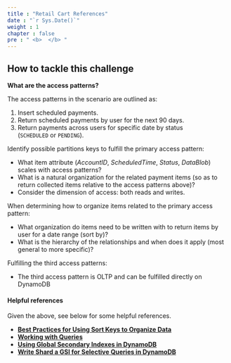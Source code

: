 ```yaml
---
title : "Retail Cart References"
date : "`r Sys.Date()`"
weight : 1
chapter : false
pre : " <b>  </b> "
---
```


## How to tackle this challenge


**What are the access patterns?**

The access patterns in the scenario are outlined as:

1. Insert scheduled payments.
2. Return scheduled payments by user for the next 90 days.
3. Return payments across users for specific date by status (`SCHEDULED` or `PENDING`).

Identify possible partitions keys to fulfill the primary access pattern:

- What item attribute (_AccountID_, _ScheduledTime_, _Status_, _DataBlob_) scales with access patterns?
- What is a natural organization for the related payment items (so as to return collected items relative to the access patterns above)?
- Consider the dimension of access: both reads and writes.

When determining how to organize items related to the primary access pattern:

- What organization do items need to be written with to return items by user for a date range (sort by)?
- What is the hierarchy of the relationships and when does it apply (most general to more specific)?

Fulfilling the third access patterns:

- The third access pattern is OLTP and can be fulfilled directly on DynamoDB

#### Helpful references

Given the above, see below for some helpful references.

- **[Best Practices for Using Sort Keys to Organize Data](https://docs.aws.amazon.com/amazondynamodb/latest/developerguide/bp-sort-keys.html)** 
- **[Working with Queries](https://docs.aws.amazon.com/amazondynamodb/latest/developerguide/Query.html)** 
- **[Using Global Secondary Indexes in DynamoDB](https://docs.aws.amazon.com/amazondynamodb/latest/developerguide/GSI.html)** 
- **[Write Shard a GSI for Selective Queries in DynamoDB](https://docs.aws.amazon.com/amazondynamodb/latest/developerguide/bp-indexes-gsi-sharding.html)**